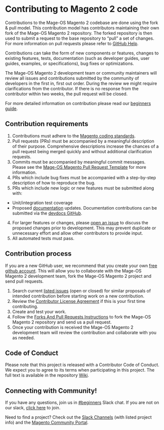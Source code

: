 # Contributing to Magento 2 code

Contributions to the Mage-OS Magento 2 codebase are done using the fork & pull model.
This contribution model has contributors maintaining their own fork of the Mage-OS Magento 2 repository.
The forked repository is then used to submit a request to the base repository to “pull” a set of changes.
For more information on pull requests please refer to [GitHub Help](https://help.github.com/articles/about-pull-requests/).

Contributions can take the form of new components or features, changes to existing features, tests, documentation (such as developer guides, user guides, examples, or specifications), bug fixes or optimizations.

The Mage-OS Magento 2 development team or community maintainers will review all issues and contributions submitted by the community of developers in the first in, first out order.
During the review we might require clarifications from the contributor.
If there is no response from the contributor within two weeks, the pull request will be closed.

For more detailed information on contribution please read our [beginners guide](https://github.com/magento/magento2/wiki/Getting-Started).

## Contribution requirements

1. Contributions must adhere to the [Magento coding standards](https://developer.adobe.com/commerce/php/coding-standards/).
2. Pull requests (PRs) must be accompanied by a meaningful description of their purpose. Comprehensive descriptions increase the chances of a pull request being merged quickly and without additional clarification requests.
3. Commits must be accompanied by meaningful commit messages. Please see the [Mage-OS Magento Pull Request Template](https://github.com/mage-os/mageos-magento2/blob/HEAD/.github/PULL_REQUEST_TEMPLATE.md) for more information.
4. PRs which include bug fixes must be accompanied with a step-by-step description of how to reproduce the bug.
3. PRs which include new logic or new features must be submitted along with:
* Unit/integration test coverage
* Proposed [documentation](https://devdocs.magento.com) updates. Documentation contributions can be submitted via the [devdocs GitHub](https://github.com/magento/devdocs).
4. For larger features or changes, please [open an issue](https://github.com/mage-os/mageos-magento2/issues) to discuss the proposed changes prior to development. This may prevent duplicate or unnecessary effort and allow other contributors to provide input.
5. All automated tests must pass.

## Contribution process

If you are a new GitHub user, we recommend that you create your own [free github account](https://github.com/signup/free).
This will allow you to collaborate with the Mage-OS Magento 2 development team, fork the Mage-OS Magento 2 project and send pull requests.

1. Search current [listed issues](https://github.com/mage-os/mageos-magento2/issues) (open or closed) for similar proposals of intended contribution before starting work on a new contribution.
2. Review the [Contributor License Agreement](https://opensource.adobe.com/cla.html) if this is your first time contributing.
3. Create and test your work.
4. Follow the [Forks And Pull Requests Instructions](https://developer.adobe.com/commerce/contributor/guides/code-contributions/) to fork the Mage-OS Magento 2 repository and send us a pull request.
5. Once your contribution is received the Mage-OS Magento 2 development team will review the contribution and collaborate with you as needed.

## Code of Conduct

Please note that this project is released with a Contributor Code of Conduct. We expect you to agree to its terms when participating in this project.
The full text is available in the repository [Wiki](https://github.com/magento/magento2/wiki/Magento-Code-of-Conduct).

## Connecting with Community!

If you have any questions, join us in [#beginners](https://magentocommeng.slack.com/archives/CH8BGFX9D) Slack chat. If you are not on our slack, [click here](http://tinyurl.com/engcom-slack) to join.

Need to find a project? Check out the [Slack Channels](https://github.com/magento/magento2/wiki/Slack-Channels) (with listed project info) and the [Magento Community Portal](https://opensource.magento.com/).
